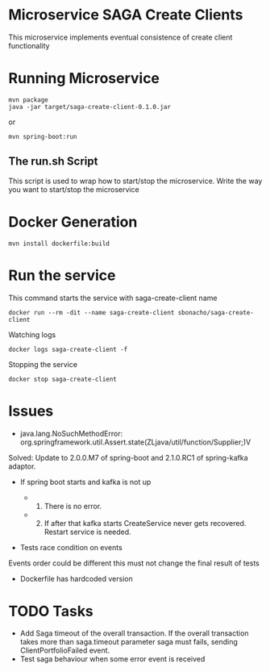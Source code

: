 # Microservice SAGA Create Clients

This microservice implements eventual consistence of create client functionality

# Running Microservice

```
mvn package
java -jar target/saga-create-client-0.1.0.jar
```

or

```
mvn spring-boot:run
```

## The run.sh Script

This script is used to wrap how to start/stop the microservice. Write the way you want to start/stop the microservice

# Docker Generation

```
mvn install dockerfile:build
```

# Run the service

This command starts the service with saga-create-client name

```
docker run --rm -dit --name saga-create-client sbonacho/saga-create-client
```

Watching logs

```
docker logs saga-create-client -f
```

Stopping the service

```
docker stop saga-create-client
```

# Issues

- java.lang.NoSuchMethodError: org.springframework.util.Assert.state(ZLjava/util/function/Supplier;)V

Solved: Update to 2.0.0.M7 of spring-boot and 2.1.0.RC1 of spring-kafka adaptor.

- If spring boot starts and kafka is not up
    - 1. There is no error.
    - 2. If after that kafka starts CreateService never gets recovered. Restart service is needed.

- Tests race condition on events

Events order could be different this must not change the final result of tests

- Dockerfile has hardcoded version

# TODO Tasks

- Add Saga timeout of the overall transaction. If the overall transaction takes more than saga.timeout parameter saga must fails, sending ClientPortfolioFailed event.
- Test saga behaviour when some error event is received
